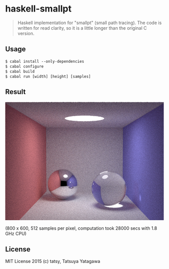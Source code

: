 haskell-smallpt
===

> Haskell implementation for "smallpt" (small path tracing). The code is written for read clarity, so it is a little longer than the original C version.

## Usage

```shell
$ cabal install --only-dependencies
$ cabal configure
$ cabal build
$ cabal run [width] [height] [samples]
```

## Result

![result](result.png)

(800 x 600, 512 samples per pixel, computation took 28000 secs with 1.8 GHz CPU)

## License

MIT License 2015 (c) tatsy, Tatsuya Yatagawa

